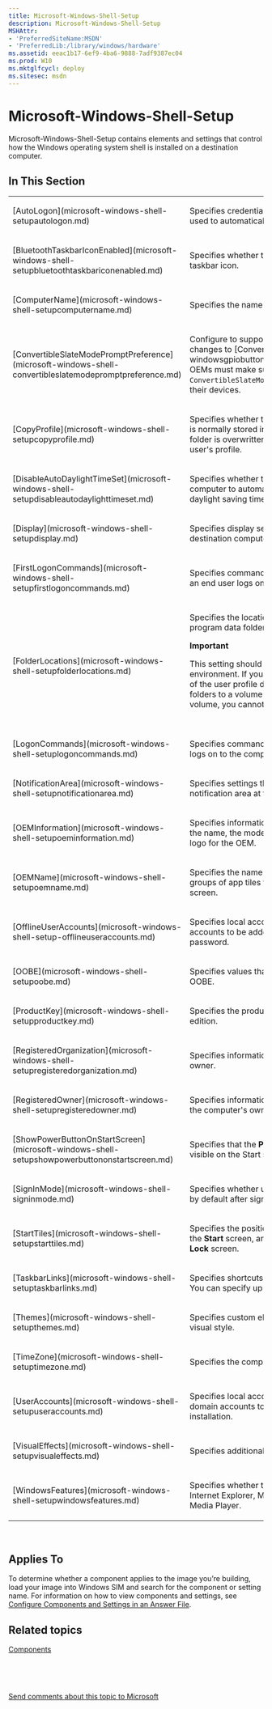 ```yaml
---
title: Microsoft-Windows-Shell-Setup
description: Microsoft-Windows-Shell-Setup
MSHAttr:
- 'PreferredSiteName:MSDN'
- 'PreferredLib:/library/windows/hardware'
ms.assetid: eeac1b17-6ef9-4ba6-9888-7adf9387ec04
ms.prod: W10
ms.mktglfcycl: deploy
ms.sitesec: msdn
---
```


# Microsoft-Windows-Shell-Setup


Microsoft-Windows-Shell-Setup contains elements and settings that control how the Windows operating system shell is installed on a destination computer.

## In This Section


<table>
<colgroup>
<col width="50%" />
<col width="50%" />
</colgroup>
<tbody>
<tr class="odd">
<td><p>[AutoLogon](microsoft-windows-shell-setupautologon.md)</p></td>
<td><p>Specifies credentials for an account that is used to automatically log on to the computer.</p></td>
</tr>
<tr class="even">
<td><p>[BluetoothTaskbarIconEnabled](microsoft-windows-shell-setupbluetoothtaskbariconenabled.md)</p></td>
<td><p>Specifies whether to enable the Bluetooth taskbar icon.</p></td>
</tr>
<tr class="odd">
<td><p>[ComputerName](microsoft-windows-shell-setupcomputername.md)</p></td>
<td><p>Specifies the name of the computer.</p></td>
</tr>
<tr class="even">
<td><p>[ConvertibleSlateModePromptPreference](microsoft-windows-shell-convertibleslatemodepromptpreference.md)</p></td>
<td><p>Configure to support prompts triggered by changes to [ConvertibleSlateMode](microsoft-windowsgpiobuttonsconvertibleslatemode.md). OEMs must make sure that <code>ConvertibleSlateMode</code> is always accurate for their devices.</p></td>
</tr>
<tr class="odd">
<td><p>[CopyProfile](microsoft-windows-shell-setupcopyprofile.md)</p></td>
<td><p>Specifies whether the default user profile that is normally stored in the C:\Users\Default User folder is overwritten by copying the current user's profile.</p></td>
</tr>
<tr class="even">
<td><p>[DisableAutoDaylightTimeSet](microsoft-windows-shell-setupdisableautodaylighttimeset.md)</p></td>
<td><p>Specifies whether to enable the destination computer to automatically change between daylight saving time and standard time.</p></td>
</tr>
<tr class="odd">
<td><p>[Display](microsoft-windows-shell-setupdisplay.md)</p></td>
<td><p>Specifies display settings to apply to a destination computer.</p></td>
</tr>
<tr class="even">
<td><p>[FirstLogonCommands](microsoft-windows-shell-setupfirstlogoncommands.md)</p></td>
<td><p>Specifies commands to run the first time that an end user logs on to the computer.</p></td>
</tr>
<tr class="odd">
<td><p>[FolderLocations](microsoft-windows-shell-setupfolderlocations.md)</p></td>
<td><p>Specifies the location of the user profile and program data folders.</p>
<div class="alert">
<strong>Important</strong>  
<p>This setting should be used only in a test environment. If you change the default location of the user profile directories or program data folders to a volume other than the system volume, you cannot service your image.</p>
</div>
<div>
 
</div></td>
</tr>
<tr class="even">
<td><p>[LogonCommands](microsoft-windows-shell-setuplogoncommands.md)</p></td>
<td><p>Specifies commands to run when an end user logs on to the computer.</p></td>
</tr>
<tr class="odd">
<td><p>[NotificationArea](microsoft-windows-shell-setupnotificationarea.md)</p></td>
<td><p>Specifies settings that are related to the system notification area at the far right of the taskbar.</p></td>
</tr>
<tr class="even">
<td><p>[OEMInformation](microsoft-windows-shell-setupoeminformation.md)</p></td>
<td><p>Specifies information about the OEM, including the name, the model of the computer, and a logo for the OEM.</p></td>
</tr>
<tr class="odd">
<td><p>[OEMName](microsoft-windows-shell-setupoemname.md)</p></td>
<td><p>Specifies the name of the OEM for the group or groups of app tiles that you pin to the Start screen.</p></td>
</tr>
<tr class="even">
<td><p>[OfflineUserAccounts](microsoft-windows-shell-setup-offlineuseraccounts.md)</p></td>
<td><p>Specifies local accounts to be created, domain accounts to be added, and the administrator password.</p></td>
</tr>
<tr class="odd">
<td><p>[OOBE](microsoft-windows-shell-setupoobe.md)</p></td>
<td><p>Specifies values that suppress certain pages of OOBE.</p></td>
</tr>
<tr class="even">
<td><p>[ProductKey](microsoft-windows-shell-setupproductkey.md)</p></td>
<td><p>Specifies the product key for the Windows edition.</p></td>
</tr>
<tr class="odd">
<td><p>[RegisteredOrganization](microsoft-windows-shell-setupregisteredorganization.md)</p></td>
<td><p>Specifies information about the computer's owner.</p></td>
</tr>
<tr class="even">
<td><p>[RegisteredOwner](microsoft-windows-shell-setupregisteredowner.md)</p></td>
<td><p>Specifies information about the organization of the computer's owner.</p></td>
</tr>
<tr class="odd">
<td><p>[ShowPowerButtonOnStartScreen](microsoft-windows-shell-setupshowpowerbuttononstartscreen.md)</p></td>
<td><p>Specifies that the <strong>Power Options</strong> button is visible on the Start screen.</p></td>
</tr>
<tr class="even">
<td><p>[SignInMode](microsoft-windows-shell-signinmode.md)</p></td>
<td><p>Specifies whether users switch to tablet mode by default after signing in.</p></td>
</tr>
<tr class="odd">
<td><p>[StartTiles](microsoft-windows-shell-setupstarttiles.md)</p></td>
<td><p>Specifies the position of up to 24 app tiles on the <strong>Start</strong> screen, and one app badge on the <strong>Lock</strong> screen.</p></td>
</tr>
<tr class="even">
<td><p>[TaskbarLinks](microsoft-windows-shell-setuptaskbarlinks.md)</p></td>
<td><p>Specifies shortcuts to display on the taskbar. You can specify up to three links.</p></td>
</tr>
<tr class="odd">
<td><p>[Themes](microsoft-windows-shell-setupthemes.md)</p></td>
<td><p>Specifies custom elements of the Windows visual style.</p></td>
</tr>
<tr class="even">
<td><p>[TimeZone](microsoft-windows-shell-setuptimezone.md)</p></td>
<td><p>Specifies the computer's time zone.</p></td>
</tr>
<tr class="odd">
<td><p>[UserAccounts](microsoft-windows-shell-setupuseraccounts.md)</p></td>
<td><p>Specifies local accounts to be created or domain accounts to be added during installation.</p></td>
</tr>
<tr class="even">
<td><p>[VisualEffects](microsoft-windows-shell-setupvisualeffects.md)</p></td>
<td><p>Specifies additional display settings.</p></td>
</tr>
<tr class="odd">
<td><p>[WindowsFeatures](microsoft-windows-shell-setupwindowsfeatures.md)</p></td>
<td><p>Specifies whether to show entry points for Internet Explorer, Media Center, and Windows Media Player.</p></td>
</tr>
</tbody>
</table>

 

## Applies To


To determine whether a component applies to the image you’re building, load your image into Windows SIM and search for the component or setting name. For information on how to view components and settings, see [Configure Components and Settings in an Answer File](https://msdn.microsoft.com/library/windows/hardware/dn915078).

## Related topics


[Components](components-b-unattend.md)

 

 

[Send comments about this topic to Microsoft](mailto:wsddocfb@microsoft.com?subject=Documentation%20feedback%20%5Bp_unattend\p_unattend%5D:%20Microsoft-Windows-Shell-Setup%20%20RELEASE:%20%2810/3/2016%29&body=%0A%0APRIVACY%20STATEMENT%0A%0AWe%20use%20your%20feedback%20to%20improve%20the%20documentation.%20We%20don't%20use%20your%20email%20address%20for%20any%20other%20purpose,%20and%20we'll%20remove%20your%20email%20address%20from%20our%20system%20after%20the%20issue%20that%20you're%20reporting%20is%20fixed.%20While%20we're%20working%20to%20fix%20this%20issue,%20we%20might%20send%20you%20an%20email%20message%20to%20ask%20for%20more%20info.%20Later,%20we%20might%20also%20send%20you%20an%20email%20message%20to%20let%20you%20know%20that%20we've%20addressed%20your%20feedback.%0A%0AFor%20more%20info%20about%20Microsoft's%20privacy%20policy,%20see%20http://privacy.microsoft.com/default.aspx. "Send comments about this topic to Microsoft")





